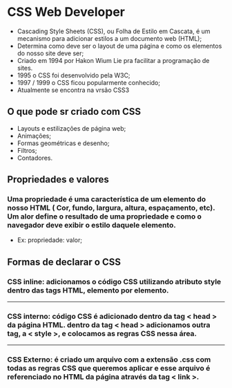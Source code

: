 # CSS Web Developer

* Cascading Style Sheets (CSS), ou Folha de Estilo em Cascata, é um mecanismo para adicionar estilos a um documento web (HTML);
* Determina como deve ser o layout de uma página e como os elementos do nosso site deve ser;
* Criado em 1994 por Hakon Wium Lie pra facilitar a programação de sites.
* 1995 o CSS foi desenvolvido pela W3C;
* 1997 / 1999 o CSS ficou popularmente conhecido;
* Atualmente se encontra na vrsão CSS3

## O que pode sr criado com CSS

* Layouts e estilizações de página web;
* Animações;
* Formas geométricas e desenho;
* Filtros;
* Contadores.

## Propriedades e valores 

### Uma propriedade é uma característica de um elemento do nosso HTML ( Cor, fundo, largura, altura, espaçamento, etc). Um alor define o resultado de uma propriedade e como o navegador deve exibir o estilo daquele elemento. 

* Ex:  propriedade: valor;

## Formas de declarar o CSS

### CSS inline: adicionamos o código CSS utilizando atributo style dentro das tags HTML, elemento por elemento.

<hr/>

### CSS interno: código CSS é adicionado dentro da tag < head > da página HTML. dentro da tag < head > adicionamos outra tag, a < style >, e colocamos as regras CSS nessa área.

<hr/>

### CSS Externo: é criado um arquivo com a extensão .css com todas as regras CSS que queremos aplicar e esse arquivo é referenciado no HTML da página através da tag < link >.

